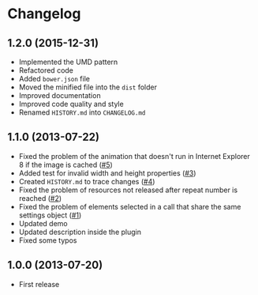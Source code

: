 # Changelog

## 1.2.0 (2015-12-31)

* Implemented the UMD pattern
* Refactored code
* Added `bower.json` file
* Moved the minified file into the `dist` folder
* Improved documentation
* Improved code quality and style
* Renamed `HISTORY.md` into `CHANGELOG.md`

## 1.1.0 (2013-07-22)

* Fixed the problem of the animation that doesn't run in Internet Explorer 8 if the image is cached ([#5](https://github.com/AurelioDeRosa/Audero-Smoke-Effect/issues/5))
* Added test for invalid width and height properties ([#3](https://github.com/AurelioDeRosa/Audero-Smoke-Effect/issues/3))
* Created `HISTORY.md` to trace changes ([#4](https://github.com/AurelioDeRosa/Audero-Smoke-Effect/issues/4))
* Fixed the problem of resources not released after repeat number is reached ([#2](https://github.com/AurelioDeRosa/Audero-Smoke-Effect/issues/2))
* Fixed the problem of elements selected in a call that share the same settings object ([#1](https://github.com/AurelioDeRosa/Audero-Smoke-Effect/issues/1))
* Updated demo
* Updated description inside the plugin
* Fixed some typos

## 1.0.0 (2013-07-20)

* First release
